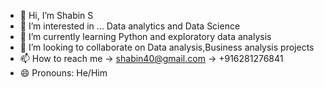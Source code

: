 - 👋 Hi, I’m Shabin S
- 👀 I’m interested in ... Data analytics and Data Science
- 🌱 I’m currently learning Python and exploratory data analysis
- 💞️ I’m looking to collaborate on Data analysis,Business analysis projects
- 📫 How to reach me -> shabin40@gmail.com  -> +916281276841
- 😄 Pronouns:  He/Him


<!---
SHABIN40/SHABIN40 is a ✨ special ✨ repository because its `README.md` (this file) appears on your GitHub profile.
You can click the Preview link to take a look at your changes.
--->
